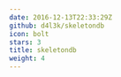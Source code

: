 ```yaml
---
date: 2016-12-13T22:33:29Z
github: d4l3k/skeletondb
icon: bolt
stars: 3
title: skeletondb
weight: 4
---
```

